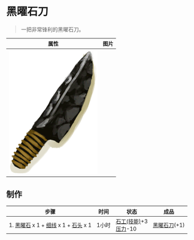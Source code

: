 # 黑曜石刀  
> 一把非常锋利的黑曜石刀。  
  
  属性  |   图片   
 ----  |  ----:   
   |  ![](Sprite/ObsidianKnife.png)   
  
## 制作  
步骤  |  时间  |  状态  |  成品  
----  |  ----  |  ----  |  ----  
1. [黑曜石](Obsidian.md) x 1 + [细线](CordFiber.md) x 1 + [石头](Stone.md) x 1  |  1小时  |  [石工(技能)](Skill_Knapping.md)+3<br>[压力](Stress.md)-10  |  [黑曜石刀](KnifeObsidian.md)(+1)  
